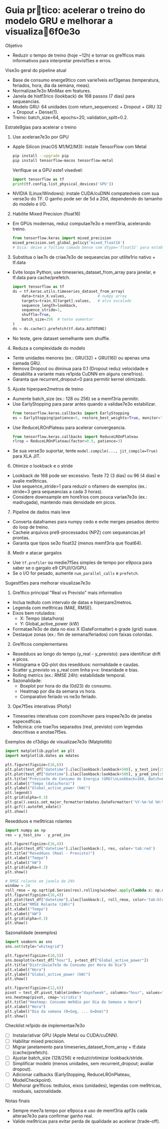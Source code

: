 # Guia prtico: acelerar o treino do modelo GRU e melhorar a visualiza6 f0 e3o

Objetivo
- Reduzir o tempo de treino (hoje ~12h) e tornar os gr e1ficos mais informativos para interpretar previs f5es e erros.

Vis e3o geral do pipeline atual
- Base de consumo energ e9tico com vari e1veis ex f3genas (temperatura, feriados, hora, dia da semana, m eas).
- Normaliza e7 e3o MinMax em features.
- Janela de hist f3rico (lookback) de 168 passos (7 dias) para sequ eancias.
- Modelo GRU: 64 unidades (com return_sequences) + Dropout + GRU 32 + Dropout + Dense(1).
- Treino: batch_size=64, epochs=20, validation_split=0.2.

Estrat e9gias para acelerar o treino
1) Use acelera e7 e3o por GPU
- Apple Silicon (macOS M1/M2/M3): instale TensorFlow com Metal
  ```bash
  pip install --upgrade pip
  pip install tensorflow-macos tensorflow-metal
  ```
  Verifique se a GPU est e1 vis edvel:
  ```python
  import tensorflow as tf
  print(tf.config.list_physical_devices('GPU'))
  ```
- NVIDIA (Linux/Windows): instale CUDA/cuDNN compat edveis com sua vers e3o do TF. O ganho pode ser de 5 d a 20 d, dependendo do tamanho do modelo e I/O.

2) Habilite Mixed Precision (float16)
- Em GPUs modernas, reduz computa e7 e3o e mem f3ria, acelerando treino.
  ```python
  from tensorflow.keras import mixed_precision
  mixed_precision.set_global_policy('mixed_float16')
  # Dica: deixe a  faltima camada Dense com dtype='float32' para estabilidade de sa edda.
  ```

3) Substitua o la e7o de cria e7 e3o de sequ eancias por utilit e1rio nativo + tf.data
- Evite loops Python; use timeseries_dataset_from_array para janelar, e tf.data para cache/prefetch.
  ```python
  import tensorflow as tf
  ds = tf.keras.utils.timeseries_dataset_from_array(
      data=train_X.values,              # numpy array
      targets=train_X[target].values,   # alvo escalado
      sequence_length=lookback,
      sequence_stride=1,
      shuffle=True,
      batch_size=256  # tente aumentar
  )
  ds = ds.cache().prefetch(tf.data.AUTOTUNE)
  ```
- No teste, gere dataset semelhante sem shuffle.

4) Reduza a complexidade do modelo
- Tente unidades menores (ex.: GRU(32) + GRU(16)) ou apenas uma camada GRU.
- Remova Dropout ou diminua para 0.1 (Dropout reduz velocidade e desabilita a variante mais r e1pida CuDNN em alguns cen e1rios).
- Garanta que recurrent_dropout=0 para permitir kernel otimizado.

5) Ajuste hiperpar e2metros de treino
- Aumente batch_size (ex.: 128 ou 256) se a mem f3ria permitir.
- Use EarlyStopping para parar antes quando a valida e7 e3o estabilizar.
  ```python
  from tensorflow.keras.callbacks import EarlyStopping
  es = EarlyStopping(patience=5, restore_best_weights=True, monitor='val_loss')
  ```
- Use ReduceLROnPlateau para acelerar converg eancia.
  ```python
  from tensorflow.keras.callbacks import ReduceLROnPlateau
  rlrop = ReduceLROnPlateau(factor=0.5, patience=3)
  ```
- Se sua vers e3o suportar, tente `model.compile(..., jit_compile=True)` para XLA JIT.

6) Otimize o lookback e o stride
- Lookback de 168 pode ser excessivo. Teste 72 (3 dias) ou 96 (4 dias) e avalie m e9tricas.
- Use sequence_stride>1 para reduzir o n famero de exemplos (ex.: stride=3 gera sequ eancias a cada 3 horas).
- Considere downsample em hor e1rios com pouca varia e7 e3o (ex.: madrugada), mantendo mais densidade em picos.

7) Pipeline de dados mais leve
- Converta dataframes para numpy cedo e evite merges pesados dentro do loop de treino.
- Cacheie arquivos pr e9-processados (NPZ) com sequ eancias j e1 prontas.
- Garanta que tipos s e3o float32 (menos mem f3ria que float64).

8) Medir e atacar gargalos
- Use `tf.profiler` ou medi e7 f5es simples de tempo por  e9poca para saber se o gargalo  e9 CPU/I/O/GPU.
- Se o I/O for pesado, aumente `num_parallel_calls` e `prefetch`.

Sugest f5es para melhorar visualiza e7 e3o
1) Gr e1fico principal "Real vs Previsto" mais informativo
- Inclua t edtulo com intervalo de datas e hiperpar e2metros.
- Legenda com m e9tricas (MAE, RMSE).
- Eixos bem rotulados:
  - X: Tempo (data/hora)
  - Y: Global_active_power (kW)
- Formata e7 e3o de data no eixo X (DateFormatter) e grade (grid) suave.
- Destaque zonas (ex.: fim de semana/feriados) com faixas coloridas.

2) Gr e1ficos complementares
- Res edduos ao longo do tempo (y_real - y_previsto): para identificar drift e picos.
- Histograma e QQ-plot dos res edduos: normalidade e caudas.
- Scatter y_previsto vs y_real com linha y=x: linearidade e bias.
- Rolling metrics (ex.: RMSE 24h): estabilidade temporal.
- Sazonalidade:
  - Boxplot por hora do dia (0 d23) do consumo.
  - Heatmap por dia da semana vs hora.
  - Comparativo feriado vs n e3o feriado.

3) Op e7 f5es interativas (Plotly)
- Timeseries interativas com zoom/hover para inspe e7 e3o de janelas espec edficas.
- T e9cnica: crie tra e7os separados (real, previsto) com legendas descritivas e anota e7 f5es.

Exemplos de c f3digo de visualiza e7 e3o (Matplotlib)
```python
import matplotlib.pyplot as plt
import matplotlib.dates as mdates

plt.figure(figsize=(16,6))
plt.plot(test_df["datetime"].iloc[lookback:lookback+500], y_test_inv[:500], label=f"Real (RMSE={rmse:.2f})")
plt.plot(test_df["datetime"].iloc[lookback:lookback+500], y_pred_inv[:500], label="Previsto")
plt.title("Previs e3o de Consumo de Energia (GRU)\nLookback=168, Batch=64, Epochs=20")
plt.xlabel("Tempo (data/hora)")
plt.ylabel("Global_active_power (kW)")
plt.legend()
plt.grid(alpha=0.3)
plt.gca().xaxis.set_major_formatter(mdates.DateFormatter('%Y-%m-%d %H:%M'))
plt.gcf().autofmt_xdate()
plt.show()
```

Res edduos e m e9tricas rolantes
```python
import numpy as np
res = y_test_inv - y_pred_inv

plt.figure(figsize=(16,4))
plt.plot(test_df["datetime"].iloc[lookback:], res, color='tab:red')
plt.title("Res edduos (Real - Previsto)")
plt.xlabel("Tempo")
plt.ylabel("kW")
plt.grid(alpha=0.3)
plt.show()

# RMSE rolante em janela de 24h
window = 24
roll_rmse = np.sqrt(pd.Series(res).rolling(window).apply(lambda x: np.mean(x**2), raw=True))
plt.figure(figsize=(16,4))
plt.plot(test_df["datetime"].iloc[lookback:], roll_rmse, color='tab:blue')
plt.title("RMSE Rolante (24h)")
plt.xlabel("Tempo")
plt.ylabel("kW")
plt.grid(alpha=0.3)
plt.show()
```

Sazonalidade (exemplos)
```python
import seaborn as sns
sns.set(style="whitegrid")

plt.figure(figsize=(10,5))
sns.boxplot(x=test_df["hour"], y=test_df["Global_active_power"])
plt.title("Distribui e7 e3o do Consumo por Hora do Dia")
plt.xlabel("Hora")
plt.ylabel("Global_active_power (kW)")
plt.show()

plt.figure(figsize=(12,6))
pivot = test_df.pivot_table(index="dayofweek", columns="hour", values="Global_active_power", aggfunc='mean')
sns.heatmap(pivot, cmap='viridis')
plt.title("Heatmap: Consumo m e9dio por Dia da Semana x Hora")
plt.xlabel("Hora")
plt.ylabel("Dia da semana (0=Seg, ... 6=Dom)")
plt.show()
```

Checklist r e1pido de implementa e7 e3o
- [ ] Instalar/ativar GPU (Apple Metal ou CUDA/cuDNN).
- [ ] Habilitar mixed precision.
- [ ] Migrar janelamento para timeseries_dataset_from_array + tf.data (cache/prefetch).
- [ ] Ajustar batch_size (128/256) e reduzir/otimizar lookback/stride.
- [ ] Simplificar modelo (menos unidades, sem recurrent_dropout; avaliar dropout).
- [ ] Adicionar callbacks (EarlyStopping, ReduceLROnPlateau, ModelCheckpoint).
- [ ] Melhorar gr e1ficos: t edtulos, eixos (unidades), legendas com m e9tricas, residuais, sazonalidade.

Notas finais
- Sempre me e7a tempo por  e9poca e uso de mem f3ria ap f3s cada altera e7 e3o para confirmar ganho real.
- Valide m e9tricas para evitar perda de qualidade ao acelerar (trade-off).